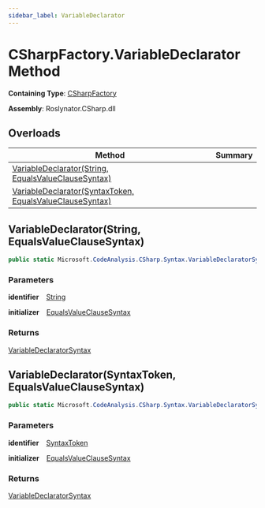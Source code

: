 ```yaml
---
sidebar_label: VariableDeclarator
---
```


# CSharpFactory\.VariableDeclarator Method

**Containing Type**: [CSharpFactory](../index.md)

**Assembly**: Roslynator\.CSharp\.dll

## Overloads

| Method | Summary |
| ------ | ------- |
| [VariableDeclarator(String, EqualsValueClauseSyntax)](#3843321046) | |
| [VariableDeclarator(SyntaxToken, EqualsValueClauseSyntax)](#928164902) | |

<a id="3843321046"></a>

## VariableDeclarator\(String, EqualsValueClauseSyntax\) 

```csharp
public static Microsoft.CodeAnalysis.CSharp.Syntax.VariableDeclaratorSyntax VariableDeclarator(string identifier, Microsoft.CodeAnalysis.CSharp.Syntax.EqualsValueClauseSyntax initializer)
```

### Parameters

**identifier** &ensp; [String](https://docs.microsoft.com/en-us/dotnet/api/system.string)

**initializer** &ensp; [EqualsValueClauseSyntax](https://docs.microsoft.com/en-us/dotnet/api/microsoft.codeanalysis.csharp.syntax.equalsvalueclausesyntax)

### Returns

[VariableDeclaratorSyntax](https://docs.microsoft.com/en-us/dotnet/api/microsoft.codeanalysis.csharp.syntax.variabledeclaratorsyntax)

<a id="928164902"></a>

## VariableDeclarator\(SyntaxToken, EqualsValueClauseSyntax\) 

```csharp
public static Microsoft.CodeAnalysis.CSharp.Syntax.VariableDeclaratorSyntax VariableDeclarator(Microsoft.CodeAnalysis.SyntaxToken identifier, Microsoft.CodeAnalysis.CSharp.Syntax.EqualsValueClauseSyntax initializer)
```

### Parameters

**identifier** &ensp; [SyntaxToken](https://docs.microsoft.com/en-us/dotnet/api/microsoft.codeanalysis.syntaxtoken)

**initializer** &ensp; [EqualsValueClauseSyntax](https://docs.microsoft.com/en-us/dotnet/api/microsoft.codeanalysis.csharp.syntax.equalsvalueclausesyntax)

### Returns

[VariableDeclaratorSyntax](https://docs.microsoft.com/en-us/dotnet/api/microsoft.codeanalysis.csharp.syntax.variabledeclaratorsyntax)

